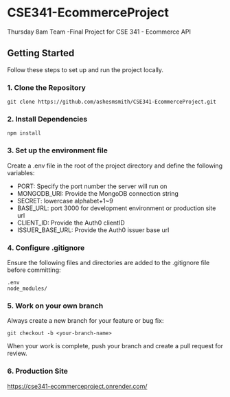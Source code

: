 # CSE341-EcommerceProject

Thursday 8am Team -Final Project for CSE 341 - Ecommerce API

## Getting Started

Follow these steps to set up and run the project locally.

### 1. Clone the Repository

```
git clone https://github.com/ashesmsmith/CSE341-EcommerceProject.git
```

### 2. Install Dependencies

```
npm install
```

### 3. Set up the environment file

Create a .env file in the root of the project directory and define the following variables:

- PORT: Specify the port number the server will run on
- MONGODB_URI: Provide the MongoDB connection string
- SECRET: lowercase alphabet+1~9
- BASE_URL: port 3000 for development environment or production site url
- CLIENT_ID: Provide the Auth0 clientID
- ISSUER_BASE_URL: Provide the Auth0 issuer base url

### 4. Configure .gitignore

Ensure the following files and directories are added to the .gitignore file before committing:

```
.env
node_modules/
```

### 5. Work on your own branch

Always create a new branch for your feature or bug fix:

```
git checkout -b <your-branch-name>
```

When your work is complete, push your branch and create a pull request for review.

### 6. Production Site

https://cse341-ecommerceproject.onrender.com/
